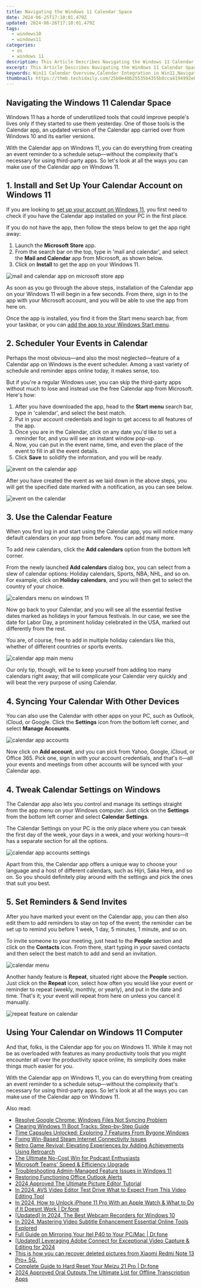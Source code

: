 ```yaml
---
title: Navigating the Windows 11 Calendar Space
date: 2024-06-25T17:10:01.479Z
updated: 2024-06-26T17:10:01.479Z
tags:
  - windows10
  - windows11
categories:
  - os
  - windows 11
description: This Article Describes Navigating the Windows 11 Calendar Space
excerpt: This Article Describes Navigating the Windows 11 Calendar Space
keywords: Win11 Calendar Overview,Calendar Integration in Win11,Navigating Win11 Scheduling,Windows 11 Daily Planner,Windows 11 Event Management,Interacting with Win11 Events,Time Tracking in Win11 Calendar
thumbnail: https://thmb.techidaily.com/25b0e40b25535b4355b8cca4194992e02cab9c78ac10458526a89f4c7d70d265.jpg
---
```


## Navigating the Windows 11 Calendar Space

 Windows 11 has a horde of underutilized tools that could improve people's lives only if they started to use them yesterday. One of those tools is the Calendar app, an updated version of the Calendar app carried over from Windows 10 and its earlier versions.

 With the Calendar app on Windows 11, you can do everything from creating an event reminder to a schedule setup—without the complexity that's necessary for using third-party apps. So let's look at all the ways you can make use of the Calendar app on Windows 11\.

## 1\. Install and Set Up Your Calendar Account on Windows 11

 If you are looking to [set up your account on Windows 11](https://www.makeuseof.com/windows-11-create-local-user-account/), you first need to check if you have the Calendar app installed on your PC in the first place.

 If you do not have the app, then follow the steps below to get the app right away:

1. Launch the **Microsoft Store** app.
2. From the search bar on the top, type in 'mail and calendar', and select the **Mail and Calendar** app from Microsoft, as shown below.
3. Click on **Install** to get the app on your Windows 11\.

![mail and calendar app on microsoft store app](https://static1.makeuseofimages.com/wordpress/wp-content/uploads/2023/08/mail-and-calendar-app-on-microsoft-store-app.jpg)

 As soon as you go through the above steps, installation of the Calendar app on your Windows 11 will begin in a few seconds. From there, sign in to the app with your Microsoft account, and you will be able to use the app from here on.

 Once the app is installed, you find it from the Start menu search bar, from your taskbar, or you can [add the app to your Windows Start menu](https://www.makeuseof.com/windows-start-menu-add-remove-items/).

## 2\. Scheduler Your Events in Calendar

 Perhaps the most obvious—and also the most neglected—feature of a Calendar app on Windows is the event scheduler. Among a vast variety of schedule and reminder apps online today, it makes sense, too.

 But if you're a regular Windows user, you can skip the third-party apps without much to lose and instead use the free Calendar app from Microsoft. Here's how:

1. After you have downloaded the app, head to the **Start menu** search bar, type in 'calendar', and select the best match.
2. Put in your account credentials and login to get access to all features of the app.
3. Once you are in the Calendar, click on any date you'd like to set a reminder for, and you will see an instant window pop-up.
4. Now, you can put in the event name, time, and even the place of the event to fill in all the event details.
5. Click **Save** to solidify the information, and you will be ready.

![event on the calendar app](https://static1.makeuseofimages.com/wordpress/wp-content/uploads/2023/08/event-on-the-calendar-app-1.jpg)

 After you have created the event as we laid down in the above steps, you will get the specified date marked with a notification, as you can see below.

![event on the calendar](https://static1.makeuseofimages.com/wordpress/wp-content/uploads/2023/08/event-on-the-calendar.jpg)

## 3\. Use the Calendar Feature

 When you first log in and start using the Calendar app, you will notice many default calendars on your app from before. You can add many more.

 To add new calendars, click the **Add calendars** option from the bottom left corner.

 From the newly launched **Add calendars** dialog box, you can select from a slew of calendar options: Holiday calendars, Sports, NBA, NHL, and so on. For example, click on **Holiday calendars**, and you will then get to select the country of your choice.

![calendars menu on windows 11](https://static1.makeuseofimages.com/wordpress/wp-content/uploads/2023/08/calendars-menu-on-windows-11.jpg)

 Now go back to your Calendar, and you will see all the essential festive dates marked as holidays in your famous festivals. In our case, we see the date for Labor Day, a prominent holiday celebrated in the USA, marked out differently from the rest.

 You are, of course, free to add in multiple holiday calendars like this, whether of different countries or sports events.

![calendar app main menu](https://static1.makeuseofimages.com/wordpress/wp-content/uploads/2023/08/calendar-app-main-menu.jpg)

 Our only tip, though, will be to keep yourself from adding too many calendars right away; that will complicate your Calendar very quickly and will beat the very purpose of using Calendar.

## 4\. Syncing Your Calendar With Other Devices

 You can also use the Calendar with other apps on your PC, such as Outlook, iCloud, or Google. Click the **Settings** icon from the bottom left corner, and select **Manage Accounts**.

![calendar app accounts](https://static1.makeuseofimages.com/wordpress/wp-content/uploads/2023/08/calendar-app-accounts.jpg)

 Now click on **Add account**, and you can pick from Yahoo, Google, iCloud, or Office 365\. Pick one, sign in with your account credentials, and that's it—all your events and meetings from other accounts will be synced with your Calendar app.

## 4\. Tweak Calendar Settings on Windows

 The Calendar app also lets you control and manage its settings straight from the app menu on your Windows computer. Just click on the **Settings** from the bottom left corner and select **Calendar Settings**.

 The Calendar Settings on your PC is the only place where you can tweak the first day of the week, your days in a week, and your working hours—it has a separate section for all the options.

![calendar app accounts settings](https://static1.makeuseofimages.com/wordpress/wp-content/uploads/2023/08/calendar-app-accounts-1.jpg)

 Apart from this, the Calendar app offers a unique way to choose your language and a host of different calendars, such as Hijri, Saka Hera, and so on. So you should definitely play around with the settings and pick the ones that suit you best.

## 5\. Set Reminders & Send Invites

 After you have marked your event on the Calendar app, you can then also edit them to add reminders to stay on top of the event; the reminder can be set up to remind you before 1 week, 1 day, 5 minutes, 1 minute, and so on.

 To invite someone to your meeting, just head to the **People** section and click on the **Contacts** icon. From there, start typing in your saved contacts and then select the best match to add and send an invitation.

![calendar menu](https://static1.makeuseofimages.com/wordpress/wp-content/uploads/2023/08/calendar-menu.jpg)

 Another handy feature is **Repeat**, situated right above the **People** section. Just click on the **Repeat** icon, select how often you would like your event or reminder to repeat (weekly, monthly, or yearly), and put in the date and time. That's it; your event will repeat from here on unless you cancel it manually.

![repeat feature on calendar](https://static1.makeuseofimages.com/wordpress/wp-content/uploads/2023/08/repeat-feature-on-calendar.jpg)

## Using Your Calendar on Windows 11 Computer

 And that, folks, is the Calendar app for you on Windows 11\. While it may not be as overloaded with features as many productivity tools that you might encounter all over the productivity space online, its simplicity does make things much easier for you.

 With the Calendar app on Windows 11, you can do everything from creating an event reminder to a schedule setup—without the complexity that's necessary for using third-party apps. So let's look at all the ways you can make use of the Calendar app on Windows 11\.

<span class="atpl-alsoreadstyle">Also read:</span>
<div><ul>
<li><a href="https://win11-tips.techidaily.com/resolve-google-chrome-windows-files-not-syncing-problem/"><u>Resolve Google Chrome: Windows Files Not Syncing Problem</u></a></li>
<li><a href="https://win11-tips.techidaily.com/clearing-windows-11-boot-tracks-step-by-step-guide/"><u>Clearing Windows 11 Boot Tracks: Step-by-Step Guide</u></a></li>
<li><a href="https://win11-tips.techidaily.com/time-capsules-unlocked-exploring-7-features-from-bygone-windows/"><u>Time Capsules Unlocked: Exploring 7 Features From Bygone Windows</u></a></li>
<li><a href="https://win11-tips.techidaily.com/fixing-win-based-steam-internet-connectivity-issues/"><u>Fixing Win-Based Steam Internet Connectivity Issues</u></a></li>
<li><a href="https://win11-tips.techidaily.com/retro-game-revival-elevating-experiences-by-adding-achievements-using-retroarch/"><u>Retro Game Revival: Elevating Experiences by Adding Achievements Using Retroarch</u></a></li>
<li><a href="https://win11-tips.techidaily.com/the-ultimate-no-cost-win-for-podcast-enthusiasts/"><u>The Ultimate No-Cost Win for Podcast Enthusiasts</u></a></li>
<li><a href="https://win11-tips.techidaily.com/microsoft-teams-speed-and-efficiency-upgrade/"><u>Microsoft Teams' Speed & Efficiency Upgrade</u></a></li>
<li><a href="https://win11-tips.techidaily.com/troubleshooting-admin-managed-feature-issues-in-windows-11/"><u>Troubleshooting Admin-Managed Feature Issues in Windows 11</u></a></li>
<li><a href="https://win11-tips.techidaily.com/restoring-functioning-office-outlook-alerts/"><u>Restoring Functioning Office Outlook Alerts</u></a></li>
<li><a href="https://some-skills.techidaily.com/2024-approved-the-ultimate-picture-editor-tutorial/"><u>2024 Approved  The Ultimate Picture Editor Tutorial</u></a></li>
<li><a href="https://smart-video-creator.techidaily.com/in-2024-avs-video-editor-test-drive-what-to-expect-from-this-video-editing-tool/"><u>In 2024, AVS Video Editor Test Drive What to Expect From This Video Editing Tool</u></a></li>
<li><a href="https://iphone-unlock.techidaily.com/in-2024-how-to-unlock-iphone-11-pro-with-an-apple-watch-and-what-to-do-if-it-doesnt-work-drfone-by-drfone-ios/"><u>In 2024, How to Unlock iPhone 11 Pro With an Apple Watch & What to Do if It Doesnt Work | Dr.fone</u></a></li>
<li><a href="https://screen-activity-recording.techidaily.com/updated-in-2024-the-best-webcam-recorders-for-windows-10/"><u>[Updated] In 2024, The Best Webcam Recorders for Windows 10</u></a></li>
<li><a href="https://extra-guidance.techidaily.com/in-2024-mastering-video-subtitle-enhancement-essential-online-tools-explored/"><u>In 2024, Mastering Video Subtitle Enhancement  Essential Online Tools Explored</u></a></li>
<li><a href="https://screen-mirror.techidaily.com/full-guide-on-mirroring-your-itel-p40-to-your-pcmac-drfone-by-drfone-android/"><u>Full Guide on Mirroring Your Itel P40 to Your PC/Mac | Dr.fone</u></a></li>
<li><a href="https://screen-sharing-recording.techidaily.com/updated-leveraging-adobe-connect-for-exceptional-video-capture-and-editing-for-2024/"><u>[Updated] Leveraging Adobe Connect for Exceptional Video Capture & Editing for 2024</u></a></li>
<li><a href="https://techidaily.com/this-is-how-you-can-recover-deleted-pictures-from-xiaomi-redmi-note-13-proplus-5g-by-fonelab-android-recover-pictures/"><u>This is how you can recover deleted pictures from Xiaomi Redmi Note 13 Pro+ 5G.</u></a></li>
<li><a href="https://techidaily.com/complete-guide-to-hard-reset-your-meizu-21-pro-drfone-by-drfone-reset-android-reset-android/"><u>Complete Guide to Hard Reset Your Meizu 21 Pro | Dr.fone</u></a></li>
<li><a href="https://extra-support.techidaily.com/2024-approved-oral-outputs-the-ultimate-list-for-offline-transcription-apps/"><u>2024 Approved  Oral Outputs  The Ultimate List for Offline Transcription Apps</u></a></li>
</ul></div>

<ins class="adsbygoogle"
      style="display:block"
      data-ad-client="ca-pub-7571918770474297"
      data-ad-slot="8358498916"
      data-ad-format="auto"
      data-full-width-responsive="true"></ins>